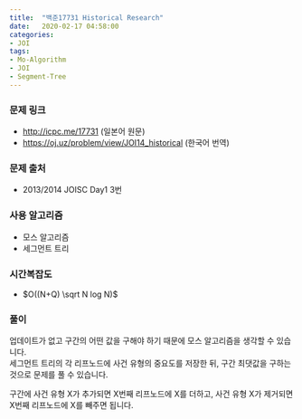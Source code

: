 ```yaml
---
title:  "백준17731 Historical Research"
date:   2020-02-17 04:58:00
categories:
- JOI
tags:
- Mo-Algorithm
- JOI
- Segment-Tree
---
```


### 문제 링크
* http://icpc.me/17731 (일본어 원문)
* https://oj.uz/problem/view/JOI14_historical (한국어 번역)

### 문제 출처
* 2013/2014 JOISC Day1 3번

### 사용 알고리즘
* 모스 알고리즘
* 세그먼트 트리

### 시간복잡도
* $O((N+Q) \sqrt N log N)$

### 풀이
업데이트가 없고 구간의 어떤 값을 구해야 하기 때문에 모스 알고리즘을 생각할 수 있습니다.<br>
세그먼트 트리의 각 리프노드에 사건 유형의 중요도를 저장한 뒤, 구간 최댓값을 구하는 것으로 문제를 풀 수 있습니다.

구간에 사건 유형 X가 추가되면 X번째 리프노드에 X를 더하고, 사건 유형 X가 제거되면 X번째 리프노드에 X를 빼주면 됩니다.
